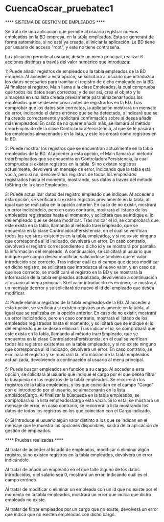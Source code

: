 # CuencaOscar_pruebatec1
**** SISTEMA DE GESTIÓN DE EMPLEADOS ****

Se trata de una aplicación que permite al usuario registrar nuevos empleados en la BD empresa, en la tabla empleados.
Esta se generará de forma automática, si no está ya creada, al iniciar la aplicación.
La BD tiene por usuario de acceso "root", y este no tiene contraseña.

La aplicación permite al usuario, desde un menú principal, realizar 6 acciones distintas a través del valor numérico que introduzca:

  1: Puede añadir registros de empleados a la tabla empleados de la BD empresa.
  Al acceder a esta opción, se solicitará al usuario que introduzca los datos necesarios para tramitar el registro de dicho empleado en la BD.
  Al finalizar el registro, Main llama a la clase Empleados, la cual comprueba que todos los datos sean correctos, y de ser así, crea el objeto 
  y lo almacena en una lista creada previamente para almacenar todos los empleados que se deseen crear antes de registrarlos en la BD.
  Tras comprobar que los datos son correctos, la aplicación mostrará un mensaje de error, indicando el datos erróneo que se ha detectado, o 
  indicará que se ha creado correctamente y solicitará confirmación sobre si desea añadir más empleados.
  En caso de no querer añadir más, se llamará al método crearEmpleado de la clase ControladoraPersistencia, al que se le pasarán los empleados
  almacenados en la lista, y este los creará como registros en la BD.

  2: Puede mostrar los registros que se encuentran actualmente en la tabla empleados de la BD.
  Al acceder a esta opción, el Main llamará al método traerEmpleados que se encuentra en ControladoraPersistencia, la cual comprueba si existen
  registros en la tabla.
  Si no existen registros actualmente, devolverá un mensaje de error, indicando que la tabla está vacía, pero si no, devolverá los registros de 
  todos los empleados registrados hasta el momento, mostrando, sus datos a través del método toString de la clase Empleados.

  3: Puede actualizar datos del registro empleado que indique.
  Al acceder a esta opción, se verificará si existen registros previamente en la tabla, al igual que se realizaba en la opción anterior. En caso 
  de no existir, mostrará un error indicándolo, pero en caso contrario, mostrará el listado de los empleados registrados hasta el momento, y 
  solicitará que se indique el id del empleado que se desea modificar.
  Tras indicar el id, se comprobará que este exista en la tabla, llamando al método traerEmpleado, que se encuentra en la clase 
  ControladoraPersistencia, en el cual se verifican todos los registros existentes en la tabla empleados, y si no existe ninguno que corresponda
  al id indicado, devolverá un error.
  En caso contrario, devolverá el registro correspondiente a dicho id y se mostrará por pantalla la información del empleado. A continuación, se 
  solicitará al usuario que indique qué campo desea modificar, validandose también que el valor introducido sea correcto. Tras indicar cuál es el 
  campo que desea modificar en dicho registro, se solicitará que introduzca el nuevo valor, y en caso de que sea correcto, se modificará el 
  registro en la BD y se mostrará la información de la tabla empleados actualizada, devolviendo a continuación al usuario al menú principal. Si el 
  valor introducido es erróneo, se mostrará un mensaje deerror y se solicitará de nuevo el id del empleado que desea modificar.

  4: Puede eliminar registros de la tabla empleados de la BD.
  Al acceder a esta opción, se verificará si existen registros previamente en la tabla, al igual que se realizaba en la opción anterior. En caso 
  de no existir, mostrará un error indicándolo, pero en caso contrario, mostrará el listado de los empleados registrados hasta el momento, y 
  solicitará que se indique el id del empleado que se desea eliminar.
  Tras indicar el id, se comprobará que este exista en la tabla, llamando al método traerEmpleado, que se encuentra en la clase 
  ControladoraPersistencia, en el cual se verifican todos los registros existentes en la tabla empleados, y si no existe ninguno que corresponda
  al id indicado, devolverá un error.
  En caso contrario, se eliminará el registro y se mostrará la información de la tabla empleados actualizada, devolviendo a continuación al usuario 
  al menú principal.

  5: Puede buscar empleados en función a su cargo.
  Al acceder a esta opción, se solicitará al usuario que indique el cargo por el que desea filtrar la busqueda en los registros de la tabla 
  empleados. Se recorrerán los registros de la tabla empleados, y los que coincidan en el campo "Cargo" con el introducido por el usaurio, se 
  almacenarán en la lista empladosCargo.
  Al finalizar la búsqueda en la tabla empleados, se comprobará si la lista empleadosCargo está vacía. Si lo está, se mostrará un mensaje de error, 
  en caso contrario, se recorrerá la lista mostrando los datos de todos los registros en los que coincidan con el Cargo indicado.

  6: Si introduce el usuario algún valor distinto a los que se indican en el mensaje que le muestra las opciones disponibles, saldrá de la 
  aplicación de gestión de empleados.

**** Pruebas realizadas ****

Al tratar de acceder al listado de empleados, modificar o eliminar algún registro, si no existen registros en la tabla empleados, devolverá un error
indicándolo.

Al tratar de añadir un empleado en el que falte alguno de los datos introducidos, o el salario sea 0, mostrará un error, indicando cuál es el campo 
erróneo.

Al tratar de modificar o eliminar un empleado con un id que no existe por el momento en la tabla empleados, mostrará un error que indica que dicho 
empleado no existe.

Al tratar de filtrar empleados por un cargo que no existe, devolverá un error que indica que no existen empleados con dicho cargo.
